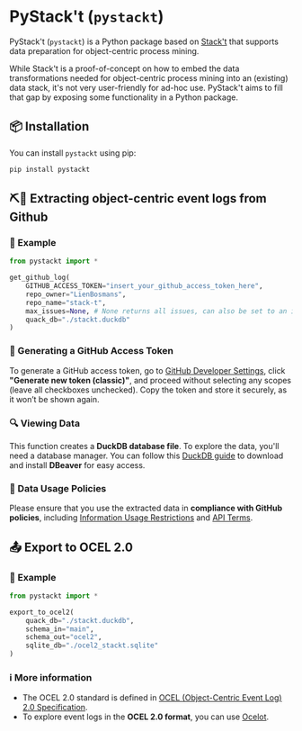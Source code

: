 # PyStack't (`pystackt`)
PyStack't (`pystackt`) is a Python package based on [Stack't](https://github.com/LienBosmans/stack-t) that supports data preparation for object-centric process mining.

While Stack't is a proof-of-concept on how to embed the data transformations needed for object-centric process mining into an (existing) data stack, it's not very user-friendly for ad-hoc use. PyStack't aims to fill that gap by exposing some functionality in a Python package.


## 📦 Installation  
You can install `pystackt` using pip:  

```sh
pip install pystackt
```


## ⛏️🐙 Extracting object-centric event logs from Github

### 📝 Example
```python
from pystackt import *

get_github_log(
    GITHUB_ACCESS_TOKEN="insert_your_github_access_token_here",
    repo_owner="LienBosmans",
    repo_name="stack-t",
    max_issues=None, # None returns all issues, can also be set to an integer to extract a limited data set
    quack_db="./stackt.duckdb"
)
```

### 🔑 Generating a GitHub Access Token  
To generate a GitHub access token, go to [GitHub Developer Settings](https://github.com/settings/tokens), click **"Generate new token (classic)"**, and proceed without selecting any scopes (leave all checkboxes unchecked). Copy the token and store it securely, as it won’t be shown again.

### 🔍 Viewing Data  
This function creates a **DuckDB database file**. To explore the data, you'll need a database manager. 
You can follow this [DuckDB guide](https://duckdb.org/docs/guides/sql_editors/dbeaver.html) to download and install **DBeaver** for easy access.  

### 📜 Data Usage Policies
Please ensure that you use the extracted data in **compliance with GitHub policies**, including [Information Usage Restrictions](https://docs.github.com/en/site-policy/acceptable-use-policies/github-acceptable-use-policies#7-information-usage-restrictions) and [API Terms](https://docs.github.com/en/site-policy/github-terms/github-terms-of-service#h-api-terms).


## 📤 Export to OCEL 2.0

### 📝 Example
```python
from pystackt import *

export_to_ocel2(
    quack_db="./stackt.duckdb",
    schema_in="main",
    schema_out="ocel2",
    sqlite_db="./ocel2_stackt.sqlite"
)
```

### ℹ️ More information 

- The OCEL 2.0 standard is defined in [OCEL (Object-Centric Event Log) 2.0 Specification](https://www.ocel-standard.org/2.0/ocel20_specification.pdf).
- To explore event logs in the **OCEL 2.0 format**, you can use [Ocelot](https://ocelot.pm/about).
